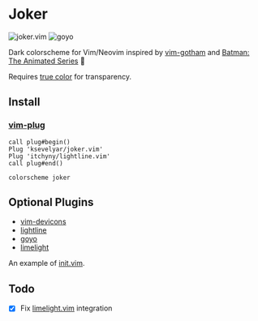 # Joker

![joker.vim](https://i.imgur.com/XFf02K8.png)
![goyo](https://i.imgur.com/nSz4Gg5.png)

Dark colorscheme for Vim/Neovim inspired by [vim-gotham](https://github.com/whatyouhide/vim-gotham) and [Batman: The Animated Series](https://www.youtube.com/watch?v=-XJ3HJXxDwc) 🖤

Requires [true color](https://github.com/alacritty/alacritty) for transparency.

## Install

### [vim-plug](https://github.com/junegunn/vim-plug)

```vim
call plug#begin()
Plug 'ksevelyar/joker.vim'
Plug 'itchyny/lightline.vim'
call plug#end()

colorscheme joker
```

## Optional Plugins

- [vim-devicons](https://github.com/ryanoasis/vim-devicons)
- [lightline](https://github.com/itchyny/lightline.vim)
- [goyo](https://github.com/junegunn/goyo.vim)
- [limelight](https://github.com/junegunn/limelight.vim)

An example of [init.vim](https://github.com/ksevelyar/idempotent-desktop/blob/master/users/shared/.config/nvim/init.vim).

## Todo

- [x] Fix [limelight.vim](https://github.com/junegunn/limelight.vim) integration
